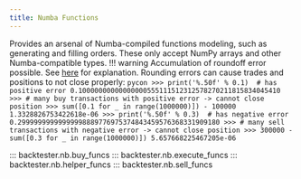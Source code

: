 ```yaml
---
title: Numba Functions
---
```

Provides an arsenal of Numba-compiled functions
modeling, such as generating and filling orders. These only accept NumPy arrays and
other Numba-compatible types.
!!! warning
    Accumulation of roundoff error possible.
    See [here](https://en.wikipedia.org/wiki/Round-off_error#Accumulation_of_roundoff_error) for explanation.
    Rounding errors can cause trades and positions to not close properly:
    ```pycon
    >>> print('%.50f' % 0.1)  # has positive error
    0.10000000000000000555111512312578270211815834045410
    >>> # many buy transactions with positive error -> cannot close position
    >>> sum([0.1 for _ in range(1000000)]) - 100000
    1.3328826753422618e-06
    >>> print('%.50f' % 0.3)  # has negative error
    0.29999999999999998889776975374843459576368331909180
    >>> # many sell transactions with negative error -> cannot close position
    >>> 300000 - sum([0.3 for _ in range(1000000)])
    5.657668225467205e-06
    ```
    
::: backtester.nb.buy_funcs
::: backtester.nb.execute_funcs
::: backtester.nb.helper_funcs
::: backtester.nb.sell_funcs